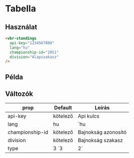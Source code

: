 # Tabella

## Használat
``` html
<vbr-standings
  api-key="1234567890"
  lang="hu" 
  championship-id="2051"
  division="Alapszakasz"
/>
```
## Példa

<Widget
  name="Standings"
  lang="hu"
  championship-id="2051"
  division="Alapszakasz" 
/>

## Változók

| prop            | Default          | Leírás              |
| --------------- | ---------------- | ------------------- |
| api-key         | kötelező         | Api kulcs           |
| lang            | hu               | `hu | en` Nyelv     |
| championship-id | kötelező         | Bajnokság azonosító |
| division        | kötelező         | Bajnokság szakasz   |
| type            | 3 `3 | 2`        | Pont számítási rendszer   |
